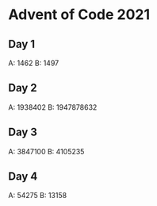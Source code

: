 # Advent of Code 2021

## Day 1
A: 1462
B: 1497

## Day 2
A: 1938402
B: 1947878632

## Day 3
A: 3847100
B: 4105235

## Day 4
A: 54275
B: 13158